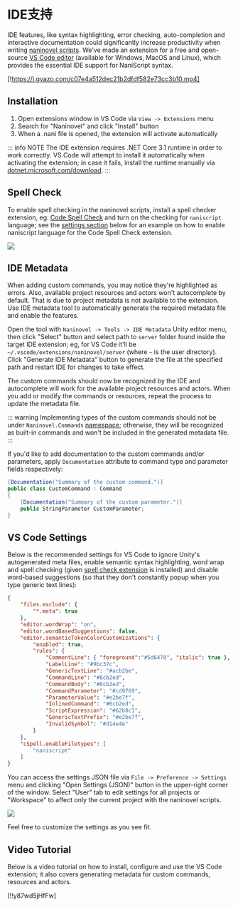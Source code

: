 ﻿# IDE支持

IDE features, like syntax highlighting, error checking, auto-completion and interactive documentation could significantly increase productivity when writing [naninovel scripts](/guide/naninovel-scripts.md). We've made an extension for a free and open-source [VS Code editor](https://code.visualstudio.com) (available for Windows, MacOS and Linux), which provides the essential IDE support for NaniScript syntax.

[!https://i.gyazo.com/c07e4a512dec21b2dfdf582e73cc3b10.mp4]

## Installation

1. Open extensions window in VS Code via `View -> Extensions` menu
2. Search for "Naninovel" and click "Install" button
3. When a .nani file is opened, the extension will activate automatically

::: info NOTE
The IDE extension requires .NET Core 3.1 runtime in order to work correctly. VS Code will attempt to install it automatically when activating the extension; in case it fails, install the runtime manually via [dotnet.microsoft.com/download](https://dotnet.microsoft.com/download).
:::

## Spell Check

To enable spell checking in the naninovel scripts, install a spell checker extension, eg. [Code Spell Check](https://marketplace.visualstudio.com/items?itemName=streetsidesoftware.code-spell-checker) and turn on the checking for `naniscript` language; see the [settings section](/guide/ide-extension.md#vs-code-settings) below for an example on how to enable naniscript language for the Code Spell Check extension.

![](https://i.gyazo.com/f66f7adcae6b366dfced8ec08f24cff9.png)

## IDE Metadata

When adding custom commands, you may notice they're highlighted as errors. Also, available project resources and actors won't autocomplete by default. That is due to project metadata is not available to the extension. Use IDE metadata tool to automatically generate the required metadata file and enable the features.

Open the tool with `Naninovel -> Tools -> IDE Metadata` Unity editor menu, then click "Select" button and select path to `server` folder found inside the target IDE extension; eg, for VS Code it'll be `~/.vscode/extensions/naninovel/server` (where `~` is the user directory). Click "Generate IDE Metadata" button to generate the file at the specified path and restart IDE for changes to take effect.

The custom commands should now be recognized by the IDE and autocomplete will work for the available project resources and actors. When you add or modify the commands or resources, repeat the process to update the metadata file.

::: warning
Implementing types of the custom commands should not be under `Naninovel.Commands` [namespace](https://docs.microsoft.com/en-us/dotnet/csharp/programming-guide/namespaces/); otherwise, they will be recognized as built-in commands and won't be included in the generated metadata file.
:::

If you'd like to add documentation to the custom commands and/or parameters, apply `Documentation` attribute to command type and parameter fields respectively:

```csharp
[Documentation("Summary of the custom command.")]
public class CustomCommand : Command
{
    [Documentation("Summary of the custom parameter.")]
    public StringParameter CustomParameter;
}
```

## VS Code Settings

Below is the recommended settings for VS Code to ignore Unity's autogenerated meta files, enable semantic syntax highlighting, word wrap and spell checking (given [spell check extension](https://marketplace.visualstudio.com/items?itemName=streetsidesoftware.code-spell-checker) is installed) and disable word-based suggestions (so that they don't constantly popup when you type generic text lines):

```json
{
    "files.exclude": {
        "*.meta": true
    },
    "editor.wordWrap": "on",
    "editor.wordBasedSuggestions": false,
    "editor.semanticTokenColorCustomizations": {
        "enabled": true,
        "rules": {
            "CommentLine": { "foreground":"#5d6470", "italic": true },
            "LabelLine": "#9bc37c",
            "GenericTextLine": "#acb2be",
            "CommandLine": "#6cb2ed",
            "CommandBody": "#6cb2ed",
            "CommandParameter": "#cd9769",
            "ParameterValue": "#e2be7f",
            "InlinedCommand": "#6cb2ed",
            "ScriptExpression": "#62b8c1",
            "GenericTextPrefix": "#e2be7f",
            "InvalidSymbol": "#d14e4e"
        }
    },
    "cSpell.enableFiletypes": [
        "naniscript"
    ]
}
```

You can access the settings JSON file via `File -> Preference -> Settings` menu and clicking "Open Settings (JSON)" button in the upper-right corner of the window. Select "User" tab to edit settings for all projects or "Workspace" to affect only the current project with the naninovel scripts.

![](https://i.gyazo.com/324d7e4568a066854d6cb8270eb73b6d.png)

Feel free to customize the settings as you see fit.

## Video Tutorial

Below is a video tutorial on how to install, configure and use the VS Code extension; it also covers generating metadata for custom commands, resources and actors.

[!!y87wd5jHfFw]
